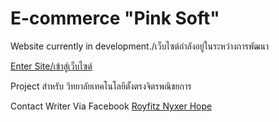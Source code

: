 # E-commerce "Pink Soft"
Website currently in development./เว็บไซต์กำลังอยู่ในระหว่างการพัฒนา

[Enter Site/เข้าสู่เว็บไซต์](https://slapz808.github.io/e-commerce/site/)

Project สำหรับ วิทยาลัยเทคโนโลยีตั้งตรงจิตรพณิชยการ

Contact Writer Via Facebook [Royfitz Nyxer Hope](https://www.facebook.com/KennyRoyFitz166)

